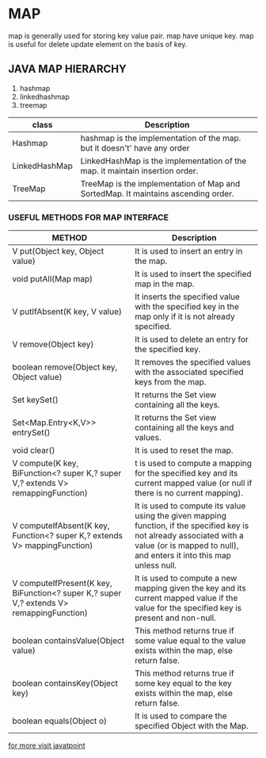 # MAP

map is generally used for storing key value pair.
map have unique key.
map is useful for delete update element on the basis of key.

## JAVA MAP HIERARCHY

1. hashmap
2. linkedhashmap
3. treemap

| class         | Description                                                                       |
| ------------- | --------------------------------------------------------------------------------- |
| Hashmap       | hashmap is the implementation of the map. but it doesn't' have any order          |
| LinkedHashMap | LinkedHashMap is the implementation of the map. it maintain insertion order.      |
| TreeMap       | TreeMap is the implementation of Map and SortedMap. It maintains ascending order. |

### USEFUL METHODS FOR MAP INTERFACE

| METHOD         | Description                                                                       |
| ------------- | --------------------------------------------------------------------------------- |
| V put(Object key, Object value)    | It is used to insert an entry in the map.  |
| void putAll(Map map)   | It is used to insert the specified map in the map.  |
| V putIfAbsent(K key, V value)  | It inserts the specified value with the specified key in the map only if it is not already specified.  |
| V remove(Object key)  | It is used to delete an entry for the specified key.|
| boolean remove(Object key, Object value) | It removes the specified values with the associated specified keys from the map.|
| Set keySet()  |It returns the Set view containing all the keys.|
| Set<Map.Entry<K,V>> entrySet() | It returns the Set view containing all the keys and values.|
| void clear()| It is used to reset the map.|
|V compute(K key, BiFunction<? super K,? super V,? extends V> remappingFunction) | t is used to compute a mapping for the specified key and its current mapped value (or null if there is no current mapping).|
|V computeIfAbsent(K key, Function<? super K,? extends V> mappingFunction)|It is used to compute its value using the given mapping function, if the specified key is not already associated with a value (or is mapped to null), and enters it into this map unless null.|
|V computeIfPresent(K key, BiFunction<? super K,? super V,? extends V> remappingFunction)|It is used to compute a new mapping given the key and its current mapped value if the value for the specified key is present and non-null.
|boolean containsValue(Object value)|This method returns true if some value equal to the value exists within the map, else return false.|
|boolean containsKey(Object key)|This method returns true if some key equal to the key exists within the map, else return false.|
|boolean equals(Object o)|It is used to compare the specified Object with the Map.|

[for more visit javatpoint](https://www.javatpoint.com/java-map)
